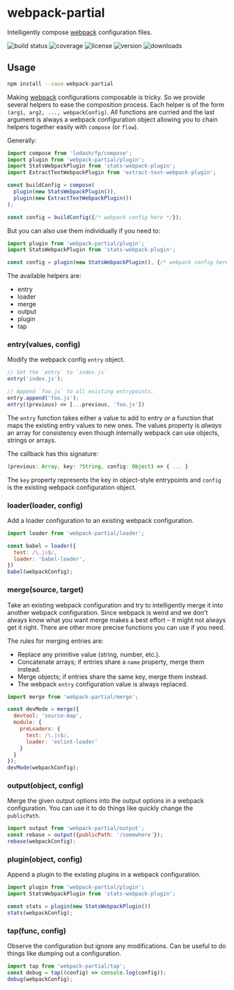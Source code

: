 # webpack-partial

Intelligently compose [webpack] configuration files.

![build status](http://img.shields.io/travis/webpack-config/webpack-partial/master.svg?style=flat)
![coverage](http://img.shields.io/coveralls/webpack-config/webpack-partial/master.svg?style=flat)
![license](http://img.shields.io/npm/l/webpack-partial.svg?style=flat)
![version](http://img.shields.io/npm/v/webpack-partial.svg?style=flat)
![downloads](http://img.shields.io/npm/dm/webpack-partial.svg?style=flat)


## Usage

```sh
npm install --save webpack-partial
```

Making [webpack] configurations composable is tricky. So we provide several helpers to ease the composition process. Each helper is of the form `(arg1, arg2, ..., webpackConfig)`. All functions are curried and the last argument is always a webpack configuration object allowing you to chain helpers together easily with `compose` (or `flow`).

Generally:

```javascript
import compose from 'lodash/fp/compose';
import plugin from 'webpack-partial/plugin';
import StatsWebpackPlugin from 'stats-webpack-plugin';
import ExtractTextWebpackPlugin from 'extract-text-webpack-plugin';

const buildConfig = compose(
  plugin(new StatsWebpackPlugin()),
  plugin(new ExtractTextWebpackPlugin())
);

const config = buildConfig({/* webpack config here */});
```

But you can also use them individually if you need to:

```javascript
import plugin from 'webpack-partial/plugin';
import StatsWebpackPlugin from 'stats-webpack-plugin';

const config = plugin(new StatsWebpackPlugin(), {/* webpack config here */});
```

The available helpers are:

 * entry
 * loader
 * merge
 * output
 * plugin
 * tap

### entry(values, config)

Modify the webpack config `entry` object.

```javascript
// Set the `entry` to `index.js`
entry('index.js');

// Append `foo.js` to all existing entrypoints.
entry.append('foo.js');
entry((previous) => [...previous, 'foo.js'])
```

The `entry` function takes either a value to add to entry _or_ a function that maps the existing entry values to new ones. The values property is _always_ an array for consistency even though internally webpack can use objects, strings or arrays.

The callback has this signature:

```javascript
(previous: Array, key: ?String, config: Object) => { ... }
```

The `key` property represents the key in object-style entrypoints and `config` is the existing webpack configuration object.

### loader(loader, config)

Add a loader configuration to an existing webpack configuration.

```javascript
import loader from 'webpack-partial/loader';

const babel = loader({
  test: /\.js$/,
  loader: 'babel-loader',
})
babel(webpackConfig);
```

### merge(source, target)

Take an existing webpack configuration and try to intelligently merge it into another webpack configuration. Since webpack is weird and we don't always know what you want merge makes a best effort – it might not always get it right. There are other more precise functions you can use if you need.

The rules for merging entries are:

 * Replace any primitive value (string, number, etc.).
 * Concatenate arrays; if entries share a `name` property, merge them instead.
 * Merge objects; if entries share the same key, merge them instead.
 * The webpack `entry` configuration value is always replaced.

```javascript
import merge from 'webpack-partial/merge';

const devMode = merge({
  devtool: 'source-map',
  module: {
    preLoaders: {
      test: /\.js$/,
      loader: 'eslint-loader'
    }
  }
});
devMode(webpackConfig);
```

### output(object, config)

Merge the given output options into the output options in a webpack configuration. You can use it to do things like quickly change the `publicPath`.

```javascript
import output from 'webpack-partial/output';
const rebase = output({publicPath: '/somewhere'});
rebase(webpackConfig);
```

### plugin(object, config)

Append a plugin to the existing plugins in a webpack configuration.

```javascript
import plugin from 'webpack-partial/plugin';
import StatsWebpackPlugin from 'stats-webpack-plugin';

const stats = plugin(new StatsWebpackPlugin())
stats(webpackConfig);
```

### tap(func, config)

Observe the configuration but ignore any modifications. Can be useful to do things like dumping out a configuration.

```javascript
import tap from 'webpack-partial/tap';
const debug = tap((config) => console.log(config));
debug(webpackConfig);
```

[webpack]: http://webpack.github.io/
